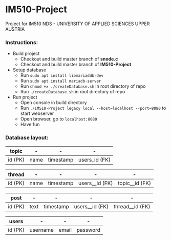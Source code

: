 # IM510-Project
Project for IM510 NDS - UNIVERSITY OF APPLIED SCIENCES UPPER AUSTRIA

### Instructions:
- Build project
    - Checkout and build master branch of **snode.c**
    - Checkout and build master branch of **IM510-Project**
- Setup database
    - Run `sudo apt install libmariaddb-dev`
    - Run `sudo apt install mariadb-server`
    - Run `chmod +x ./createDatabase.sh` in root directory of repo
    - Run `./createDatabase.sh` in root directory of repo
- Run project
    - Open console in build directory
    - Run `./IM510-Project legacy local --host=localhost --port=8080` to start webserver
    - Open browser, go to `localhost:8080`
    - Have fun

### Database layout:
    
topic | - | - | - 
--- | --- | --- | --- 
id (PK) | name | timestamp | users_id (FK)
 
thread | - | - | - | -  
--- | --- | --- | --- | --- 
id (PK) | name | timestamp | users__id (FK) | topic__id (FK)

post | - | - | - | - 
--- | --- | --- | --- | ---  
id (PK) | text | timestamp | users__id (FK) | thread__id (FK)

users | - | - | - 
--- | --- | --- | --- 
id (PK) | username | email | password
